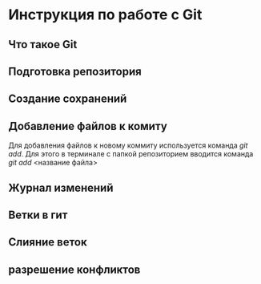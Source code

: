 # Инструкция по работе с Git

## Что такое Git

## Подготовка репозитория

## Создание сохранений 

## Добавление файлов к комиту
Для добавления файлов к новому коммиту используется команда *git add*. Для этого в терминале с папкой репозиторием вводится команда *git add* <название файла>
## Журнал изменений

## Ветки в гит

## Слияние веток

## разрешение конфликтов
